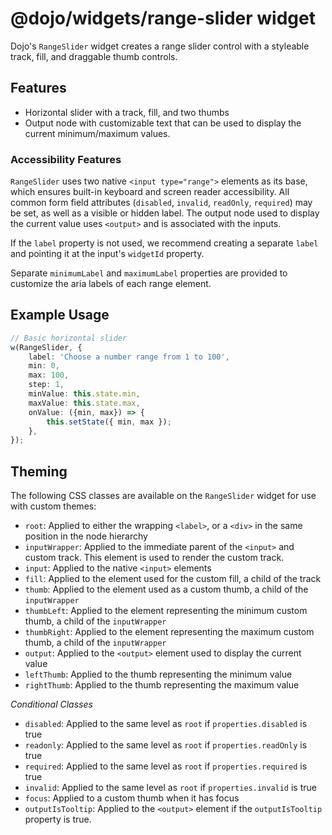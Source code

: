 # @dojo/widgets/range-slider widget

Dojo's `RangeSlider` widget creates a range slider control with a styleable track, fill, and draggable thumb controls.


## Features

- Horizontal slider with a track, fill, and two thumbs
- Output node with customizable text that can be used to display the current minimum/maximum values.

### Accessibility Features

`RangeSlider` uses two native `<input type="range">` elements as its base, which ensures built-in keyboard and screen reader accessibility. All common form field attributes (`disabled`, `invalid`, `readOnly`, `required`) may be set, as well as a visible or hidden label. The output node used to display the current value uses `<output>` and is associated with the inputs.

If the `label` property is not used, we recommend creating a separate `label` and pointing it at the input's `widgetId` property.

Separate `minimumLabel` and `maximumLabel` properties are provided to customize the aria labels of each range element.

## Example Usage

```typescript
// Basic horizontal slider
w(RangeSlider, {
	label: 'Choose a number range from 1 to 100',
	min: 0,
	max: 100,
	step: 1,
	minValue: this.state.min,
    maxValue: this.state.max,
	onValue: ({min, max}) => {
		this.setState({ min, max });
	},
});
```

## Theming

The following CSS classes are available on the `RangeSlider` widget for use with custom themes:

- `root`: Applied to either the wrapping `<label>`, or a `<div>` in the same position in the node hierarchy
- `inputWrapper`: Applied to the immediate parent of the `<input>` and custom track. This element is used to render the custom track.
- `input`: Applied to the native `<input>` elements
- `fill`: Applied to the element used for the custom fill, a child of the track
- `thumb`: Applied to the element used as a custom thumb, a child of the `inputWrapper`
- `thumbLeft`: Applied to the element representing the minimum custom thumb, a child of the `inputWrapper`
- `thumbRight`: Applied to the element representing the maximum custom thumb, a child of the `inputWrapper`
- `output`: Applied to the `<output>` element used to display the current value
- `leftThumb`: Applied to the thumb representing the minimum value
- `rightThumb`: Applied to the thumb representing the maximum value

*Conditional Classes*

- `disabled`: Applied to the same level as `root` if `properties.disabled` is true
- `readonly`: Applied to the same level as `root` if `properties.readOnly` is true
- `required`: Applied to the same level as `root` if `properties.required` is true
- `invalid`: Applied to the same level as `root` if `properties.invalid` is true
- `focus`: Applied to a custom thumb when it has focus
- `outputIsTooltip`: Applied to the `<output>` element if the `outputIsTooltip` property is true.
